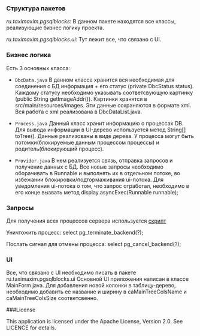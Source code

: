 ### Структура пакетов

_ru.taximaxim.pgsqlblocks_: В данном пакете находятся все классы, реализующие бизнес логику проекта.

_ru.taximaxim.pgsqlblocks.ui_: Тут лежит все, что связано с UI.

### Бизнес логика

Есть 3 основных класса:

* `DbcData.java`
В данном классе хранится вся необходимая для соединения с БД информация + его статус (private DbcStatus status).
Каждому статусу необходимо указывать соответсвующую картинку (public String getImageAddr()). Картинки хранятся в src/main/resources/images.
Эти данные сохраняются в формате xml. Вся работа с xml реализована в DbcDataList.java.

* `Process.java`
Данный класс хранит информацию о процессах DB. Для вывода информации в UI-дерево используется метод String[] toTree().
Данные реализованы в виде дерева. У процесса могут быть потомки(блокируемые данным процессом процессы) и родитель(блокирующий процесс).

* `Provider.java`
В нем реализуется связь, отправка запросов и получение данных с БД. Все новые запросы необходимо оборачивать в Runnable и выполнять их в отдельном потоке, во избежании блокировки/подтормаживания ui-потока.
Для уведомления ui-потока о том, что запрос отработал, необходимо в его конце вызвать метод display.asyncExec(Runnable runnable);

### Запросы

Для получения всех процессов сервера используется [скрипт](src/main/resources/query.sql)

Уничтожить процесс: select pg_terminate_backend(?);

Послать сигнал для отмены процесса: select pg_cancel_backend(?);

### UI
Все, что связано с UI необходимо писать в пакете ru.taximaxim.pgsqlblocks.ui
Основной UI приложения написан в классе MainForm.java.
Для добавления новой колонки в таблицу-дерево, необходимо добавить ее название и ширину в caMainTreeColsName и caMainTreeColsSize соответсвенно.

###License

This application is licensed under the Apache License, Version 2.0. See LICENCE for details.